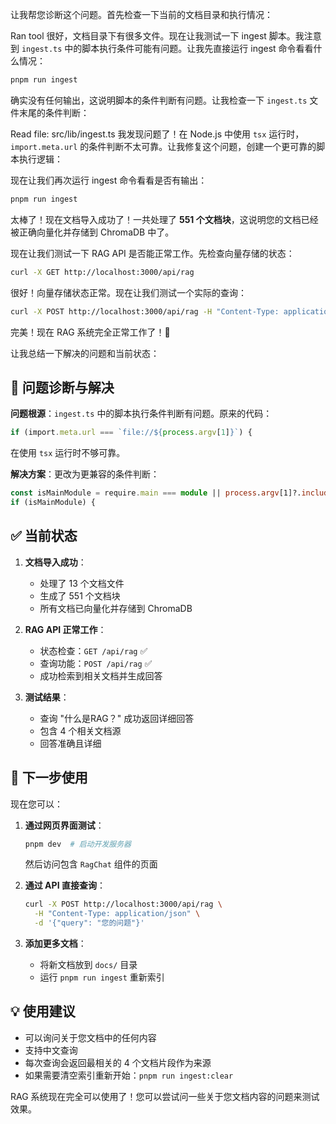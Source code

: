 
让我帮您诊断这个问题。首先检查一下当前的文档目录和执行情况：

Ran tool
很好，文档目录下有很多文件。现在让我测试一下 ingest 脚本。我注意到 `ingest.ts` 中的脚本执行条件可能有问题。让我先直接运行 ingest 命令看看什么情况：

```bash
pnpm run ingest
```
确实没有任何输出，这说明脚本的条件判断有问题。让我检查一下 `ingest.ts` 文件末尾的条件判断：

Read file: src/lib/ingest.ts
我发现问题了！在 Node.js 中使用 `tsx` 运行时，`import.meta.url` 的条件判断不太可靠。让我修复这个问题，创建一个更可靠的脚本执行逻辑：


现在让我们再次运行 ingest 命令看看是否有输出：

```bash
pnpm run ingest
```
太棒了！现在文档导入成功了！一共处理了 **551 个文档块**，这说明您的文档已经被正确向量化并存储到 ChromaDB 中了。

现在让我们测试一下 RAG API 是否能正常工作。先检查向量存储的状态：

```bash
curl -X GET http://localhost:3000/api/rag
```
很好！向量存储状态正常。现在让我们测试一个实际的查询：

```bash
curl -X POST http://localhost:3000/api/rag -H "Content-Type: application/json" -d '{"query": "什么是RAG?"}'
```

完美！现在 RAG 系统完全正常工作了！🎉

让我总结一下解决的问题和当前状态：

## 🔧 问题诊断与解决

**问题根源**：`ingest.ts` 中的脚本执行条件判断有问题。原来的代码：
```typescript
if (import.meta.url === `file://${process.argv[1]}`) {
```

在使用 `tsx` 运行时不够可靠。

**解决方案**：更改为更兼容的条件判断：
```typescript
const isMainModule = require.main === module || process.argv[1]?.includes('ingest.ts');
if (isMainModule) {
```

## ✅ 当前状态

1. **文档导入成功**：
   - 处理了 13 个文档文件
   - 生成了 551 个文档块
   - 所有文档已向量化并存储到 ChromaDB

2. **RAG API 正常工作**：
   - 状态检查：`GET /api/rag` ✅
   - 查询功能：`POST /api/rag` ✅
   - 成功检索到相关文档并生成回答

3. **测试结果**：
   - 查询 "什么是RAG？" 成功返回详细回答
   - 包含 4 个相关文档源
   - 回答准确且详细

## 🚀 下一步使用

现在您可以：

1. **通过网页界面测试**：
   ```bash
   pnpm dev  # 启动开发服务器
   ```
   然后访问包含 `RagChat` 组件的页面

2. **通过 API 直接查询**：
   ```bash
   curl -X POST http://localhost:3000/api/rag \
     -H "Content-Type: application/json" \
     -d '{"query": "您的问题"}'
   ```

3. **添加更多文档**：
   - 将新文档放到 `docs/` 目录
   - 运行 `pnpm run ingest` 重新索引

## 💡 使用建议

- 可以询问关于您文档中的任何内容
- 支持中文查询
- 每次查询会返回最相关的 4 个文档片段作为来源
- 如果需要清空索引重新开始：`pnpm run ingest:clear`

RAG 系统现在完全可以使用了！您可以尝试问一些关于您文档内容的问题来测试效果。
